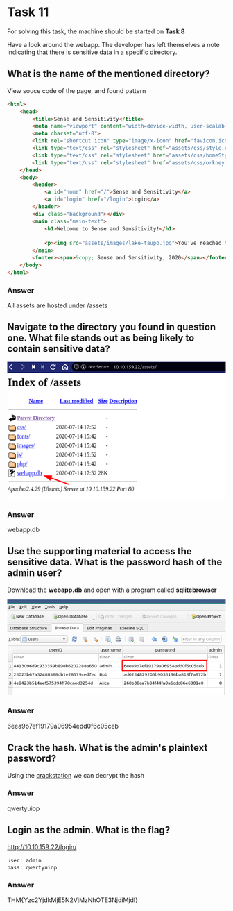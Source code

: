 # Task 11

For solving this task, the machine should be started on **Task 8**

Have a look around the webapp. The developer has left themselves a note indicating that there is sensitive data in a specific directory. 

## What is the name of the mentioned directory?

View souce code of the page, and found pattern

```html
<html>
	<head>
		<title>Sense and Sensitivity</title>
		<meta name="viewport" content="width=device-width, user-scalable=no">
		<meta charset="utf-8">
		<link rel="shortcut icon" type="image/x-icon" href="favicon.ico">
		<link type="text/css" rel="stylesheet" href="assets/css/style.css">
		<link type="text/css" rel="stylesheet" href="assets/css/homeStyle.css">
		<link type="text/css" rel="stylesheet" href="assets/css/orkney.css">
	</head>
	<body>
		<header>
			<a id="home" href="/">Sense and Sensitivity</a>
			<a id="login" href="/login">Login</a>
		</header>
		<div class="background"></div>
		<main class="main-text">
			<h1>Welcome to Sense and Sensitivity!</h1>
				
			<p><img src="assets/images/lake-taupo.jpg">You've reached the future world number one in all things therapeutic. We are a startup organisation based in Taupo, New Zealand. Our location near the stunning Lake Taupo lends itself perfectly to our ideology: all mental maladies are curable, you just need to know how! We draw a great deal of inspiration from the genius of Jane Austin, whose great work servers as a beacon from a simpler time.<br> Whilst we are currently still in our beta phase, our aim is ultimately to work with people who are struggling; to learn <em>with</em> them as we work together to combat the dangers of poor mental health. We aim to provide a safe and peaceful environment for those who need it. For the time being we are only accepting beta testers of the program, so please contact us <a href="mailto:beta@senseandsensitivity.xyz">here</a> if you feel like a stay with us amongst some of the most beautiful scenery in the world would be beneficial to you!</p>
		</main>
		<footer><span>&copy; Sense and Sensitivity, 2020</span></footer>
	</body>
</html>
```

### Answer

All assets are hosted under /assets

## Navigate to the directory you found in question one. What file stands out as being likely to contain sensitive data?

![picture 1](../../../images/31ca6ff28f99c4fc3e608d30fa388d30ee78f7a1a2e94d07bfb2e68b22c0b971.png)  

### Answer

webapp.db

## Use the supporting material to access the sensitive data. What is the password hash of the admin user?

Download the **webapp.db** and open with a program called **sqlitebrowser**

![picture 2](../../../images/1c06a1779d180a1021593a6357d10e1c62d8899b668711b89a9a26e975f36ea3.png)  

### Answer

6eea9b7ef19179a06954edd0f6c05ceb

##  Crack the hash. What is the admin's plaintext password?

Using the [crackstation](https://crackstation.net) we can decrypt the hash

### Answer

qwertyuiop

## Login as the admin. What is the flag?

http://10.10.159.22/login/

```
user: admin
pass: qwertyuiop
```

### Answer

THM{Yzc2YjdkMjE5N2VjMzNhOTE3NjdiMjdl}